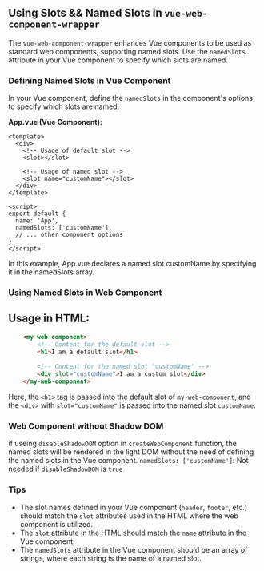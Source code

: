 ## Using Slots && Named Slots in `vue-web-component-wrapper`

The `vue-web-component-wrapper` enhances Vue components to be used as standard web components, supporting named slots. Use the `namedSlots` attribute in your Vue component to specify which slots are named.

### Defining Named Slots in Vue Component

In your Vue component, define the `namedSlots` in the component's options to specify which slots are named.

**App.vue (Vue Component):**

```vue
<template>
  <div>
    <!-- Usage of default slot -->
    <slot></slot>

    <!-- Usage of named slot -->
    <slot name="customName"></slot>
  </div>
</template>

<script>
export default {
  name: 'App',
  namedSlots: ['customName'],
  // ... other component options
}
</script>
```
In this example, App.vue declares a named slot customName by specifying it in the namedSlots array.

### Using Named Slots in Web Component
## Usage in HTML:

```html
    <my-web-component>
        <!-- Content for the default slot -->
        <h1>I am a default slot</h1>
        
        <!-- Content for the named slot 'customName' -->
        <div slot="customName">I am a custom slot</div>
    </my-web-component>
```
Here, the `<h1>` tag is passed into the default slot of `my-web-component`, and the `<div>` with `slot="customName"` is passed into the named slot `customName`.


### Web Component without Shadow DOM
if useing `disableShadowDOM` option in `createWebComponent` function, the named slots will be rendered in the light DOM without the need of defining the named slots in the Vue component.
`namedSlots: ['customName']`: Not needed if `disableShadowDOM` is `true` 

### Tips
- The slot names defined in your Vue component (`header`, `footer`, etc.) should match the `slot` attributes used in the HTML where the web component is utilized.
- The `slot` attribute in the HTML should match the `name` attribute in the Vue component.
- The `namedSlots` attribute in the Vue component should be an array of strings, where each string is the name of a named slot.

